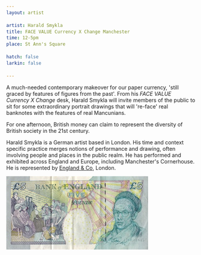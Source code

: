 ```yaml
---
layout: artist

artist: Harald Smykla
title: FACE VALUE Currency X Change Manchester
time: 12-5pm
place: St Ann's Square

hatch: false
larkin: false

---
```


A much-needed contemporary makeover for our paper currency, 'still graced by features of figures from the past'.  From his *FACE VALUE Currency X Change* desk, Harald Smykla will invite members of the public to sit for some extraordinary portrait drawings that will 're-face' real banknotes with the features of real Mancunians.

For one afternoon, British money can claim to represent the diversity of British society in the 21st century.

Harald Smykla is a German artist based in London. His time and context specific practice merges notions of performance and drawing, often involving people and places in the public realm. He has performed and exhibited across England and Europe, including Manchester's Cornerhouse. He is represented by [England & Co](http://www.englandgallery.com), London.

![FACE VALUE](Smykla.jpg)
